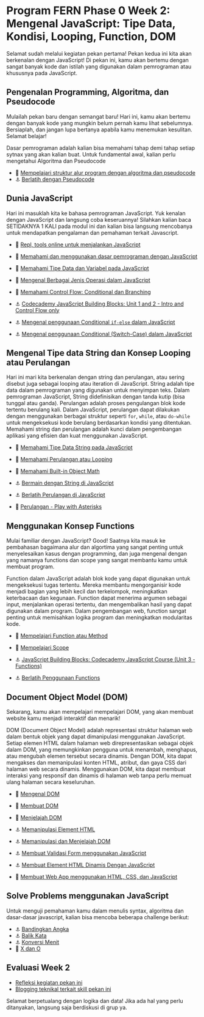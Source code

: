 # Program FERN Phase 0 Week 2: Mengenal JavaScript: Tipe Data, Kondisi, Looping, Function, DOM

Selamat sudah melalui kegiatan pekan pertama! Pekan kedua ini kita akan berkenalan dengan JavaScript! Di pekan ini, kamu akan bertemu dengan sangat banyak kode dan istilah yang digunakan dalam pemrograman atau khususnya pada JavaScript.

## Pengenalan Programming, Algoritma, dan Pseudocode

Mulailah pekan baru dengan semangat baru! Hari ini, kamu akan bertemu dengan banyak kode yang mungkin belum pernah kamu lihat sebelumnya. Bersiaplah, dan jangan lupa bertanya apabila kamu menemukan kesulitan. Selamat belajar!

Dasar pemrograman adalah kalian bisa memahami tahap demi tahap setiap sytnax yang akan kalian buat. Untuk fundamental awal, kalian perlu mengetahui Algoritma dan Pseudocode

- :notebook_with_decorative_cover: [Mempelajari struktur alur program dengan algoritma dan pseudocode](references/algorithm-pseudocode.md)
- :anchor: [Berlatih dengan Pseudocode](challenges/challenge-main-pseudocode.md)

## Dunia JavaScript

Hari ini masuklah kita ke bahasa pemrograman JavaScript. Yuk kenalan dengan JavaScript dan langsung coba keseruannya! Silahkan kalian baca SETIDAKNYA 1 KALI pada modul ini dan kalian bisa langsung mencobanya untuk mendapatkan pengalaman dan pemahaman terkait Javascript.

- :wrench: [Repl, tools online untuk menjalankan JavaScript](https://repl.it/languages/javascript)
- :notebook_with_decorative_cover: [Memahami dan menggunakan dasar pemrograman dengan JavaScript](references/js-first-time.md)
- :notebook_with_decorative_cover: [Memahami Tipe Data dan Variabel pada JavaScript](references/js-first-time.md#data-type)
- :notebook_with_decorative_cover: [Mengenal Berbagai Jenis Operasi dalam JavaScript](references/js-first-time.md#operator)
- :notebook_with_decorative_cover: [Memahami Control Flow: Conditional dan Branching](references/js-first-time.md#conditional)

- :anchor: [Codecademy JavaScript Building Blocks: Unit 1 and 2 - Intro and Control Flow only](https://www.codecademy.com/learn/learn-javascript)
- :anchor: [Mengenal penggunaan Conditional `if-else` dalam JavaScript](challenges/anchor-menggunakan-if-else.md)
- :anchor: [Mengenal penggunaan Conditional (Switch-Case) dalam JavaScript](challenges/anchor-switch-case.md)

## Mengenal Tipe data String dan Konsep Looping atau Perulangan

Hari ini mari kita berkenalan dengan string dan perulangan, atau sering disebut juga sebagai looping atau iteration di JavaScript. String adalah tipe data dalam pemrograman yang digunakan untuk menyimpan teks. Dalam pemrograman JavaScript, String didefinisikan dengan tanda kutip (bisa tunggal atau ganda). Perulangan adalah proses pengulangan blok kode tertentu berulang kali. Dalam JavaScript, perulangan dapat dilakukan dengan menggunakan berbagai struktur seperti `for`, `while`, atau `do-while` untuk mengeksekusi kode berulang berdasarkan kondisi yang ditentukan. Memahami string dan perulangan adalah kunci dalam pengembangan aplikasi yang efisien dan kuat menggunakan JavaScript.

- :notebook_with_decorative_cover: [Memahami Tipe Data String pada JavaScript](references/js-string-reference.md)
- :notebook_with_decorative_cover: [Memahami Perulangan atau Looping](references/js-first-time.md#loopiteration)
- :notebook_with_decorative_cover: [Memahami Built-in Object Math](references/math-object-js.md)

- :anchor: [Bermain dengan String di JavaScript](challenges/anchor-main-string.md)
- :anchor: [Berlatih Perulangan di JavaScript](challenges/anchor-main-loop.md)
- :rocket: [Perulangan - Play with Asterisks](challenges/anchor-main-loop-asterisks.md)

## Menggunakan Konsep Functions

Mulai familiar dengan JavaScript? Good! Saatnya kita masuk ke pembahasan bagaimana alur dan algortima yang sangat penting untuk menyelesaikan kasus dengan programming, dan juga mengenal dengan yang namanya functions dan scope yang sangat membantu kamu untuk membuat program.

Function dalam JavaScript adalah blok kode yang dapat digunakan untuk mengeksekusi tugas tertentu. Mereka membantu mengorganisir kode menjadi bagian yang lebih kecil dan terkelompok, meningkatkan keterbacaan dan kegunaan. Function dapat menerima argumen sebagai input, menjalankan operasi tertentu, dan mengembalikan hasil yang dapat digunakan dalam program. Dalam pengembangan web, function sangat penting untuk memisahkan logika program dan meningkatkan modularitas kode.

- :notebook_with_decorative_cover: [Mempelajari Function atau Method](references/js-first-time.md#functionmethod)
- :notebook_with_decorative_cover: [Mempelajari Scope](references/js-scope.md)

- :anchor: [JavaScript Building Blocks: Codecademy JavaScript Course (Unit 3 - Functions)](https://www.codecademy.com/learn/learn-javascript)
- :anchor: [Berlatih Penggunaan Functions](challenges/anchor-basic-function.md)

## Document Object Model (DOM)

Sekarang, kamu akan mempelajari mempelajari DOM, yang akan membuat website kamu menjadi interaktif dan menarik!

DOM (Document Object Model) adalah representasi struktur halaman web dalam bentuk objek yang dapat dimanipulasi menggunakan JavaScript. Setiap elemen HTML dalam halaman web direpresentasikan sebagai objek dalam DOM, yang memungkinkan pengguna untuk menambah, menghapus, atau mengubah elemen tersebut secara dinamis. Dengan DOM, kita dapat mengakses dan memanipulasi konten HTML, atribut, dan gaya CSS dari halaman web secara dinamis. Menggunakan DOM, kita dapat membuat interaksi yang responsif dan dinamis di halaman web tanpa perlu memuat ulang halaman secara keseluruhan.

- :notebook_with_decorative_cover: [Mengenal DOM](references/js-dom-intro.md)
- :notebook_with_decorative_cover: [Membuat DOM](references/js-dom-creation.md)
- :notebook_with_decorative_cover: [Menjelajah DOM](references/js-dom-transversing.md)

- :anchor: [Memanipulasi Element HTML](challenges/anchor-js-dom-manipulation.md)
- :anchor: [Memanipulasi dan Menjelajah DOM](challenges/anchor-js-dom-transverse-manipulation.md)
- :anchor: [Membuat Validasi Form menggunakan JavaScript](challenges/anchor-js-form-validation.md)
- :anchor: [Membuat Element HTML Dinamis Dengan JavaScript](challenges/anchor-js-dom-creation.md)
- :rocket: [Membuat Web App menggunakan HTML, CSS, dan JavaScript](challenges/anchor-js-dom-web-app.md)

## Solve Problems menggunakan JavaScript

Untuk menguji pemahaman kamu dalam menulis syntax, algoritma dan dasar-dasar javascript, kalian bisa mencoba beberapa challenge berikut:

- :anchor: [Bandingkan Angka](challenges/challenge-bandingkan-angka.md)
- :anchor: [Balik Kata](challenges/challenge-balik-kata.md)
- :anchor: [Konversi Menit](challenges/challenge-konversi-menit.md)
- :rocket: [X dan O](challenges/challenge-x-dan-o.md)

## Evaluasi Week 2

- [Refleksi kegiatan pekan ini](references/reflection.md)
- [Blogging teknikal terkait skill pekan ini](references/blog.md)

Selamat berpetualang dengan logika dan data! Jika ada hal yang perlu ditanyakan, langsung saja berdiskusi di grup ya.
